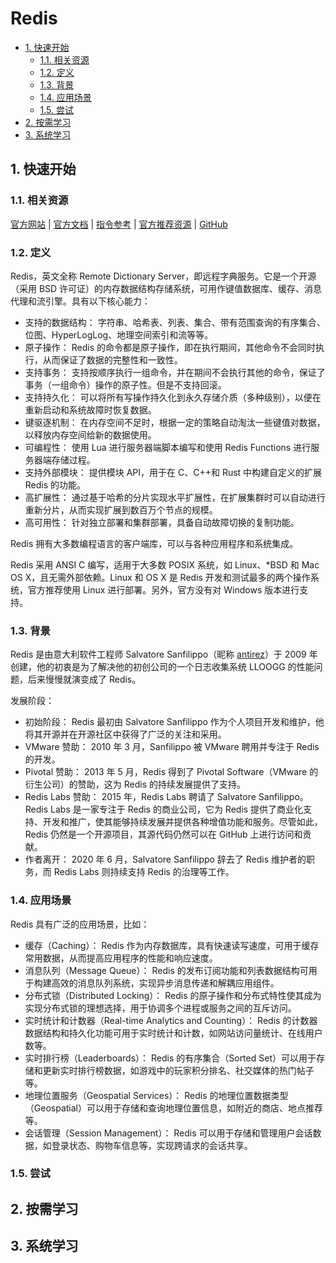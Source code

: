 # Redis<!-- omit in toc -->

- [1. 快速开始](#1-快速开始)
  - [1.1. 相关资源](#11-相关资源)
  - [1.2. 定义](#12-定义)
  - [1.3. 背景](#13-背景)
  - [1.4. 应用场景](#14-应用场景)
  - [1.5. 尝试](#15-尝试)
- [2. 按需学习](#2-按需学习)
- [3. 系统学习](#3-系统学习)

## 1. 快速开始

### 1.1. 相关资源

[官方网站](https://redis.io) | [官方文档](https://redis.io/docs) | [指令参考](https://redis.io/commands) | [官方推荐资源](https://redis.io/resources/) | [GitHub](https://github.com/redis)

### 1.2. 定义

Redis，英文全称 Remote Dictionary Server，即远程字典服务。它是一个开源（采用 BSD 许可证）的内存数据结构存储系统，可用作键值数据库、缓存、消息代理和流引擎。具有以下核心能力：

- 支持的数据结构： 字符串、哈希表、列表、集合、带有范围查询的有序集合、位图、HyperLogLog、地理空间索引和流等等。
- 原子操作： Redis 的命令都是原子操作，即在执行期间，其他命令不会同时执行，从而保证了数据的完整性和一致性。
- 支持事务： 支持按顺序执行一组命令，并在期间不会执行其他的命令，保证了事务（一组命令）操作的原子性。但是不支持回滚。
- 支持持久化： 可以将所有写操作持久化到永久存储介质（多种级别），以便在重新启动和系统故障时恢复数据。
- 键驱逐机制： 在内存空间不足时，根据一定的策略自动淘汰一些键值对数据，以释放内存空间给新的数据使用。
- 可编程性： 使用 Lua 进行服务器端脚本编写和使用 Redis Functions 进行服务器端存储过程。
- 支持外部模块： 提供模块 API，用于在 C、C++和 Rust 中构建自定义的扩展 Redis 的功能。
- 高扩展性： 通过基于哈希的分片实现水平扩展性，在扩展集群时可以自动进行重新分片，从而实现扩展到数百万个节点的规模。
- 高可用性： 针对独立部署和集群部署，具备自动故障切换的复制功能。

Redis 拥有大多数编程语言的客户端库，可以与各种应用程序和系统集成。

Redis 采用 ANSI C 编写，适用于大多数 POSIX 系统，如 Linux、\*BSD 和 Mac OS X，且无需外部依赖。Linux 和 OS X 是 Redis 开发和测试最多的两个操作系统，官方推荐使用 Linux 进行部署。另外，官方没有对 Windows 版本进行支持。

### 1.3. 背景

Redis 是由意大利软件工程师 Salvatore Sanfilippo（昵称 [antirez](https://github.com/antirez)）于 2009 年创建，他的初衷是为了解决他的初创公司的一个日志收集系统 LLOOGG 的性能问题，后来慢慢就演变成了 Redis。

发展阶段：

- 初始阶段： Redis 最初由 Salvatore Sanfilippo 作为个人项目开发和维护，他将其开源并在开源社区中获得了广泛的关注和采用。
- VMware 赞助： 2010 年 3 月，Sanfilippo 被 VMware 聘用并专注于 Redis 的开发。
- Pivotal 赞助： 2013 年 5 月，Redis 得到了 Pivotal Software（VMware 的衍生公司）的赞助，这为 Redis 的持续发展提供了支持。
- Redis Labs 赞助： 2015 年，Redis Labs 聘请了 Salvatore Sanfilippo。Redis Labs 是一家专注于 Redis 的商业公司，它为 Redis 提供了商业化支持、开发和推广，使其能够持续发展并提供各种增值功能和服务。尽管如此，Redis 仍然是一个开源项目，其源代码仍然可以在 GitHub 上进行访问和贡献。
- 作者离开： 2020 年 6 月，Salvatore Sanfilippo 辞去了 Redis 维护者的职务，而 Redis Labs 则持续支持 Redis 的治理等工作。

### 1.4. 应用场景

Redis 具有广泛的应用场景，比如：

- 缓存（Caching）： Redis 作为内存数据库，具有快速读写速度，可用于缓存常用数据，从而提高应用程序的性能和响应速度。
- 消息队列（Message Queue）： Redis 的发布订阅功能和列表数据结构可用于构建高效的消息队列系统，实现异步消息传递和解耦应用组件。
- 分布式锁（Distributed Locking）： Redis 的原子操作和分布式特性使其成为实现分布式锁的理想选择，用于协调多个进程或服务之间的互斥访问。
- 实时统计和计数器（Real-time Analytics and Counting）： Redis 的计数器数据结构和持久化功能可用于实时统计和计数，如网站访问量统计、在线用户数等。
- 实时排行榜（Leaderboards）： Redis 的有序集合（Sorted Set）可以用于存储和更新实时排行榜数据，如游戏中的玩家积分排名、社交媒体的热门帖子等。
- 地理位置服务（Geospatial Services）： Redis 的地理位置数据类型（Geospatial）可以用于存储和查询地理位置信息，如附近的商店、地点推荐等。
- 会话管理（Session Management）： Redis 可以用于存储和管理用户会话数据，如登录状态、购物车信息等，实现跨请求的会话共享。

### 1.5. 尝试

## 2. 按需学习

## 3. 系统学习
